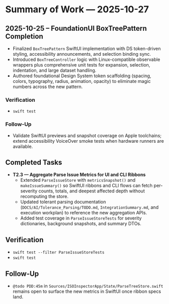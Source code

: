 # Summary of Work — 2025-10-27

## 2025-10-25 – FoundationUI BoxTreePattern Completion
- Finalized `BoxTreePattern` SwiftUI implementation with DS token-driven styling, accessibility announcements, and selection binding sync.
- Introduced `BoxTreeController` logic with Linux-compatible observable wrappers plus comprehensive unit tests for expansion, selection, indentation, and large dataset handling.
- Authored foundational Design System token scaffolding (spacing, colors, typography, radius, animation, opacity) to eliminate magic numbers across the new pattern.

### Verification
- `swift test`

### Follow-Up
- Validate SwiftUI previews and snapshot coverage on Apple toolchains; extend accessibility VoiceOver smoke tests when hardware runners are available.

## Completed Tasks
- **T2.3 — Aggregate Parse Issue Metrics for UI and CLI Ribbons**
  - Extended `ParseIssueStore` with `metricsSnapshot()` and `makeIssueSummary()` so SwiftUI ribbons and CLI flows can fetch per-severity counts, totals, and deepest affected depth without recomputing the store.
  - Updated tolerant parsing documentation (`DOCS/AI/Tolerance_Parsing/TODO.md`, `IntegrationSummary.md`, and execution workplan) to reference the new aggregation APIs.
  - Added test coverage in `ParseIssueStoreTests` for severity dictionaries, background snapshots, and summary DTOs.

## Verification
- `swift test --filter ParseIssueStoreTests`
- `swift test`

## Follow-Up
- `@todo PDD:45m` in `Sources/ISOInspectorApp/State/ParseTreeStore.swift` remains open to surface the new metrics in SwiftUI once ribbon specs land.

